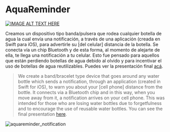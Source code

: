 # AquaReminder
[![IMAGE ALT TEXT HERE](https://img.youtube.com/vi/XyO3zd0ylPY/0.jpg)](https://www.youtube.com/watch?v=XyO3zd0ylPY)


Creamos un dispositivo tipo banda/pulsera que rodea cualquier botella de agua la cual envía una notificación, a través de una aplicación (creada en Swift para iOS), para advertirle su [del celular] distancia de la botella. Se conecta vía un chip Bluetooth y de esta forma, al momento de alejarte de ella, te llega una notificación a tu celular. Esto fue pensado para aquellos que están perdiendo botellas de agua debido al olvido y para incentivar el uso de botellas de agua reutilizables. Puedes ver la presentación final [acá](https://docs.google.com/presentation/d/1S9lG-BHMNW7pRh_-7aqMXDQemECnxmbD-lb3Hkzr5AE/edit#slide=id.g49904f6488_0_0).

> We create a band/bracelet type device that goes around any water bottle which sends a notification, through an application (created in Swift for iOS), to warn you about your [cell phone] distance from the bottle. It connects via a Bluetooth chip and in this way, when you move away from it, a notification arrives on your cell phone. This was intended for those who are losing water bottles due to forgetfulness and to encourage the use of reusable water bottles. You can see the final presentation [here](https://docs.google.com/presentation/d/1S9lG-BHMNW7pRh_-7aqMXDQemECnxmbD-lb3Hkzr5AE/edit#slide=id.g49904f6488_0_0).

![aquareminder_notification](https://user-images.githubusercontent.com/31099183/116834431-0dc94f00-ab8c-11eb-9b2f-bc127a40ce66.jpg)


